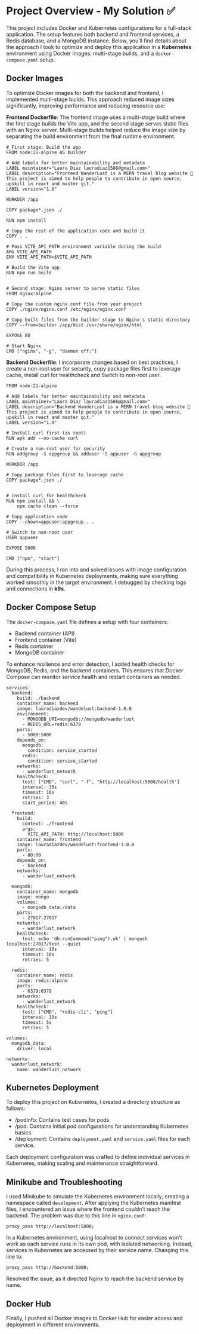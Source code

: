 # Project Overview - My Solution ✅

This project includes Docker and Kubernetes configurations for a full-stack application. The setup features both backend and frontend services, a Redis database, and a MongoDB instance.
Below, you’ll find details about the approach I took to optimize and deploy this application in a **Kubernetes** environment using Docker images, multi-stage builds, and a `docker-compose.yaml` setup.

## Docker Images

To optimize Docker images for both the backend and frontend, I implemented multi-stage builds. This approach reduced image sizes significantly, improving performance and reducing resource use:

**Frontend Dockerfile**: The frontend image uses a multi-stage build where the first stage builds the Vite app, and the second stage serves static files with an Nginx server. Multi-stage builds helped reduce the image size by separating the build environment from the final runtime environment.

```
# First stage: Build the app
FROM node:21-alpine AS builder

# Add labels for better maintainability and metadata
LABEL maintainer="Laura Diaz lauradiaz1586@gmail.com>"
LABEL description="Frontend WanderLust is a MERN travel blog website 🚀 This project is aimed to help people to contribute in open source, upskill in react and master git."
LABEL version="1.0"

WORKDIR /app

COPY package*.json ./

RUN npm install

# Copy the rest of the application code and build it
COPY . .

# Pass VITE_API_PATH environment variable during the build
ARG VITE_API_PATH
ENV VITE_API_PATH=$VITE_API_PATH

# Build the Vite app
RUN npm run build


# Second stage: Nginx server to serve static files
FROM nginx:alpine

# Copy the custom nginx.conf file from your project
COPY ./nginx/nginx.conf /etc/nginx/nginx.conf

# Copy built files from the builder stage to Nginx's static directory
COPY --from=builder /app/dist /usr/share/nginx/html

EXPOSE 80

# Start Nginx
CMD ["nginx", "-g", "daemon off;"]
```

**Backend Dockerfile**: I incorporate changes based on best practices, I create a non-root user for security, copy package files first to leverage cache, install curl for healthcheck and Switch to non-root user.

```
FROM node:21-alpine

# Add labels for better maintainability and metadata
LABEL maintainer="Laura Diaz lauradiaz1586@gmail.com>"
LABEL description="Backend WanderLust is a MERN travel blog website 🚀 This project is aimed to help people to contribute in open source, upskill in react and master git."
LABEL version="1.0"

# Install curl first (as root)
RUN apk add --no-cache curl

# Create a non-root user for security
RUN addgroup -S appgroup && adduser -S appuser -G appgroup

WORKDIR /app

# Copy package files first to leverage cache
COPY package*.json ./


# install curl for healthcheck
RUN npm install && \
    npm cache clean --force

# Copy application code
COPY --chown=appuser:appgroup . .

# Switch to non-root user
USER appuser

EXPOSE 5000

CMD ["npm", "start"]
```

During this process, I ran into and solved issues with image configuration and compatibility in Kubernetes deployments, making sure everything worked smoothly in the target environment. I debugged by checking logs and connections in **k9s**.

## Docker Compose Setup

The `docker-compose.yaml` file defines a setup with four containers:

- Backend container (API)
- Frontend container (Vite)
- Redis container
- MongoDB container

To enhance resilience and error detection, I added health checks for MongoDB, Redis, and the backend containers. This ensures that Docker Compose can monitor service health and restart containers as needed.

```
services:
  backend:
    build: ./backend
    container_name: backend
    image: lauradiazdev/wandelust:backend-1.0.0
    environment:
      - MONGODB_URI=mongodb://mongodb/wanderlust
      - REDIS_URL=redis:6379
    ports:
      - 5000:5000
    depends_on:
      mongodb:
        condition: service_started
      redis:
        condition: service_started
    networks:
      - wanderlust_network
    healthcheck:
      test: ["CMD", "curl", "-f", "http://localhost:5000/health"]
      interval: 30s
      timeout: 10s
      retries: 3
      start_period: 40s

  frontend:
    build:
      context: ./frontend
      args:
        VITE_API_PATH: http://localhost:5000
    container_name: frontend
    image: lauradiazdev/wandelust:frontend-1.0.0
    ports:
      - 80:80
    depends_on:
      - backend
    networks:
      - wanderlust_network

  mongodb:
    container_name: mongodb
    image: mongo
    volumes:
      - mongodb_data:/data
    ports:
      - 27017:27017
    networks:
      - wanderlust_network
    healthcheck:
      test: echo 'db.runCommand("ping").ok' | mongosh localhost:27017/test --quiet
      interval: 10s
      timeout: 10s
      retries: 5

  redis:
    container_name: redis
    image: redis:alpine
    ports:
      - 6379:6379
    networks:
      - wanderlust_network
    healthcheck:
      test: ["CMD", "redis-cli", "ping"]
      interval: 10s
      timeout: 5s
      retries: 5

volumes:
  mongodb_data:
    driver: local

networks:
  wanderlust_network:
    name: wanderlust_network
```

## Kubernetes Deployment

To deploy this project on Kubernetes, I created a directory structure as follows:

- /podinfo: Contains test cases for pods.
- /pod: Contains initial pod configurations for understanding Kubernetes basics.
- /deployment: Contains `deployment.yaml` and `service.yaml` files for each service.

Each deployment configuration was crafted to define individual services in Kubernetes, making scaling and maintenance straightforward.

## Minikube and Troubleshooting

I used Minikube to simulate the Kubernetes environment locally, creating a namespace called `development`. After applying the Kubernetes manifest files, I encountered an issue where the frontend couldn’t reach the backend. The problem was due to this line in `nginx.conf`:

```
proxy_pass http://localhost:5000;
```

In a Kubernetes environment, using localhost to connect services won’t work as each service runs in its own pod, with isolated networking. Instead, services in Kubernetes are accessed by their service name. Changing this line to:

```
proxy_pass http://backend:5000;
```

Resolved the issue, as it directed Nginx to reach the backend service by name.

## Docker Hub

Finally, I pushed all Docker images to Docker Hub for easier access and deployment in different environments.
